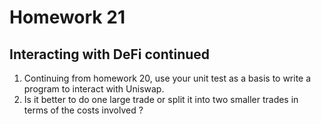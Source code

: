 # Homework 21
## Interacting with DeFi continued
1. Continuing from homework 20, use your unit test as a basis to write a program to
interact with Uniswap.
2. Is it better to do one large trade or split it into two smaller trades in terms of the costs
involved ?